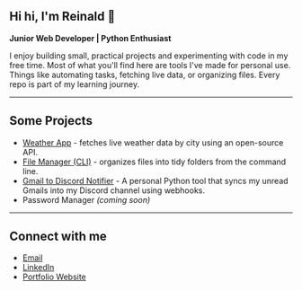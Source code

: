 ## Hi hi, I'm Reinald 👋


**Junior Web Developer | Python Enthusiast**

I enjoy building small, practical projects and experimenting with code in my free time. Most of what you'll find here are tools I've made for personal use. Things like automating tasks, fetching live data, or organizing files. Every repo is part of my learning journey.

---

## Some Projects
- [Weather App](https://github.com/reinald-claudio/simple-weather-app) - fetches live weather data by city using an open-source API.
- [File Manager (CLI)](https://github.com/reinald-claudio/file-organizer) - organizes files into tidy folders from the command line.
- [Gmail to Discord Notifier](https://github.com/Reinald-Claudio/Gmail-to-Discord-Notifier) - A personal Python tool that syncs my unread Gmails into my Discord channel using webhooks.
- Password Manager *(coming soon)*

---

## Connect with me
- [Email](mailto:reinaldlimpinclaudio@gmail.com)
- [LinkedIn](#)
- [Portfolio Website](https://reinald-claudio.github.io/reinald-portfolio/)
